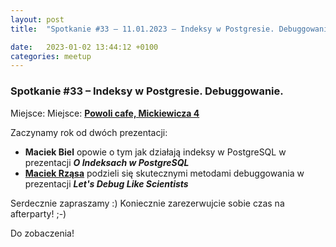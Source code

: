 ```yaml
---
layout: post
title:  "Spotkanie #33 – 11.01.2023 – Indeksy w Postgresie. Debuggowanie."

date:   2023-01-02 13:44:12 +0100
categories: meetup
---
```


### Spotkanie #33 – Indeksy w Postgresie. Debuggowanie.

Miejsce: Miejsce: **[Powoli cafe,  Mickiewicza 4](https://goo.gl/maps/4pFZqF9SeASVsMSn6)**

Zaczynamy rok od dwóch prezentacji:

* **Maciek Biel** opowie o tym jak działają indeksy w PostgreSQL w prezentacji **_O Indeksach w PostgreSQL_**
* **[Maciek Rząsa](https://twitter.com/mjrzasa)** podzieli się skutecznymi metodami debuggowania w prezentacji **_Let's Debug Like Scientists_**

Serdecznie zapraszamy :) Koniecznie zarezerwujcie sobie czas na afterparty! ;-)

Do zobaczenia!
